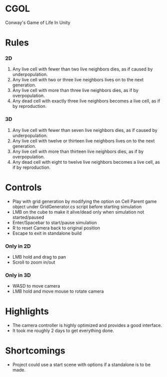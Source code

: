 # CGOL
Conway's Game of Life In Unity 

# Rules #
### 2D ###
1. Any live cell with fewer than two live neighbors dies, as if caused by underpopulation.
2. Any live cell with two or three live neighbors lives on to the next generation.
3. Any live cell with more than three live neighbors dies, as if by overpopulation.
4. Any dead cell with exactly three live neighbors becomes a live cell, as if by reproduction.
### 3D ###
1. Any live cell with fewer than seven live neighbors dies, as if caused by underpopulation.
2. Any live cell with twelve or thirteen live neighbors lives on to the next generation.
3. Any live cell with more than thirteen live neighbors dies, as if by overpopulation.
4. Any dead cell with eight to twelve live neighbors becomes a live cell, as if by reproduction.

# Controls #
* Play with grid generation by modifying the option on Cell Parent game object under GridGenerator.cs script before starting simulation
* LMB on the cube to make it alive/dead only when simulation not started/paused
* Enter/Spacebar to start/pause simulation
* R to reset Camera back to original position
* Escape to exit in standalone build
### Only in 2D ###
* LMB hold and drag to pan
* Scroll to zoom in/out
### Only in 3D ###
* WASD to move camera 
* LMB hold and move mouse to rotate camera


# Highlights #
* The camera controller is highly optimized and provides a good interface.
* It took me roughly 2 days to get everything done.

# Shortcomings #
* Project could use a start scene with options if a standalone is to be made.